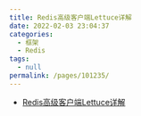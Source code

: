```yaml
---
title: Redis高级客户端Lettuce详解
date: 2022-02-03 23:04:37
categories: 
  - 框架
  - Redis
tags: 
  - null
permalink: /pages/101235/
---
```

- [Redis高级客户端Lettuce详解](https://www.cnblogs.com/throwable/p/11601538.html)

